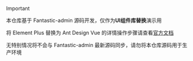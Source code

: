 > [!IMPORTANT]
>
> 本仓库基于 Fantastic-admin 源码开发，仅作为**UI组件库替换**演示用
>
> 将 Element Plus 替换为 Ant Design Vue 的详情操作步骤请查看[官方文档](https://fantastic-admin.github.io/guide/replace-to-antd.html)
>
> 无特别情况将不会与 Fantastic-admin 最新源码同步，请勿将本仓库源码用于生产环境

